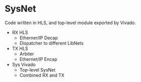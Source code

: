 # SysNet

Code written in HLS, and top-level module exported by Vivado.

- RX HLS
	- Etherner/IP Decap
	- Dispatcher to different LibNets
- TX HLS
	- Arbiter
	- Ethernet/IP Encap
- Sys Vivado
	- Top-level SysNet
	- Combined RX and TX
